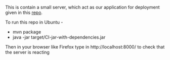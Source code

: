 This is contain a small server, which act as our application for deployment given in this [repo](https://github.com/KTH-DD2480/smallest-java-ci). 

To run this repo in Ubuntu -
* mvn package
* java -jar target/CI-jar-with-dependencies.jar

Then in your browser like Firefox type in http://localhost:8000/ to check that the server is reacting



